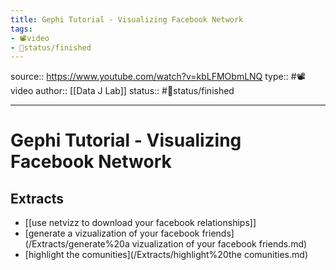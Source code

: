 ```yaml
---
title: Gephi Tutorial - Visualizing Facebook Network
tags:
- 📽️video
- 🚦status/finished
---
```


source:: https://www.youtube.com/watch?v=kbLFMObmLNQ
type:: #📽️video
author:: [[Data J Lab]]
status:: #🚦status/finished

---

# Gephi Tutorial - Visualizing Facebook Network

## Extracts
- [[use netvizz to download your facebook relationships]]
- [generate a vizualization of your facebook friends](/Extracts/generate%20a vizualization of your facebook friends.md)
- [highlight the comunities](/Extracts/highlight%20the comunities.md)

